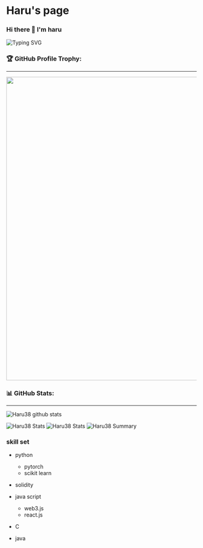 # Haru's page

### Hi there 👋 I'm haru
![Typing SVG](https://readme-typing-svg.herokuapp.com?size=40&center=true&vCenter=true&width=1000&height=100&lines=HELLO+I+AM+HARU.;THANK+YOU+FOR+COMING.)

### 🏆 GitHub Profile Trophy:
---
<a href="https://github.com/ryo-ma/github-profile-trophy">
  <img width=800 src="https://github-profile-trophy.vercel.app/?username=Haru38&column=8&theme=radical&no-frame=true&no-bg=true"/>
</a>


### 📊 GitHub Stats:
---
![Haru38 github stats](https://github-readme-stats.vercel.app/api?username=Haru38&theme=radical&show_icons=true&count_private=true)

![Haru38 Stats](https://github-profile-summary-cards.vercel.app/api/cards/repos-per-language?username=Haru38&theme=solarized_dark)
![Haru38 Stats](https://github-profile-summary-cards.vercel.app/api/cards/most-commit-language?username=Haru38&theme=solarized_dark)
![Haru38 Summary](https://github-profile-summary-cards.vercel.app/api/cards/profile-details?username=Haru38&theme=solarized_dark)

### skill set
- python 
  - pytorch
  - scikit learn

- solidity

- java script 
  - web3.js
  - react.js
 
- C
- java
